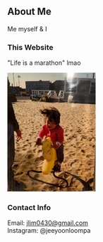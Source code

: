 ## About Me

Me myself & I

### This Website

"Life is a marathon" lmao

<img src="IMG_1795.JPG" width="200">

### Contact Info

Email: jlim0430@gmail.com  
Instagram: @jeeyoonloompa
